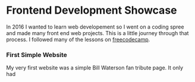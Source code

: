 # Frontend Development Showcase

In 2016 I wanted to learn web developement so I went on a coding spree and made many front end web projects. This is a little journey through that process. I followed many of the lessons on [freecodecamp](https://www.freecodecamp.org/).

### First Simple Website

My very first website was a simple Bill Waterson fan tribute page. It only had 
